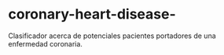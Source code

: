 # coronary-heart-disease-
 Clasificador acerca de potenciales pacientes portadores de una enfermedad coronaria.
